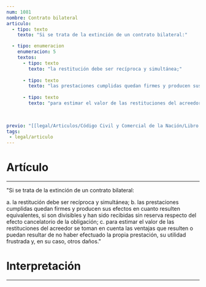 ```yaml
---
num: 1081
nombre: Contrato bilateral
articulo: 
  - tipo: texto
    texto: "Si se trata de la extinción de un contrato bilateral:"

  - tipo: enumeracion
    enumeracion: 5
    textos:
      - tipo: texto
        texto: "la restitución debe ser recíproca y simultánea;"
    
      - tipo: texto
        texto: "las prestaciones cumplidas quedan firmes y producen sus efectos en cuanto resulten equivalentes, si son divisibles y han sido recibidas sin reserva respecto del efecto cancelatorio de la obligación;"
    
      - tipo: texto
        texto: "para estimar el valor de las restituciones del acreedor se toman en cuenta las ventajas que resulten o puedan resultar de no haber efectuado la propia prestación, su utilidad frustrada y, en su caso, otros daños."
    
    

previo: "[[legal/Articulos/Código Civil y Comercial de la Nación/Libro Tercero/Título 2/Capítulo 13/Capítulo 13, Extinción modificación y adecuación del contrato.md|Capítulo 13, Extinción modificación y adecuación del contrato]]"
tags: 
 - legal/articulo
---
```

# Artículo
---
"Si se trata de la extinción de un contrato bilateral:

 a. la restitución debe ser recíproca y simultánea;
 b. las prestaciones cumplidas quedan firmes y producen sus efectos en cuanto resulten equivalentes, si son divisibles y han sido recibidas sin reserva respecto del efecto cancelatorio de la obligación;
 c. para estimar el valor de las restituciones del acreedor se toman en cuenta las ventajas que resulten o puedan resultar de no haber efectuado la propia prestación, su utilidad frustrada y, en su caso, otros daños."

# Interpretación
---

